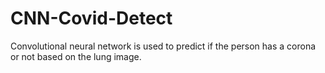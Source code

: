 # CNN-Covid-Detect
Convolutional neural network is used to predict if the person has a corona or not based on the lung image.
